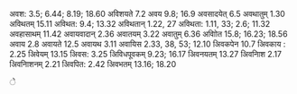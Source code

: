 अवश: 3.5; 6.44; 8.19; 18.60 अविशयते 7.2 अवय 9.8; 16.9 अवसादयेत् 6.5 अवथातुम् 1.30 अविथतम् 15.11 अविथत: 9.4; 13.32 अविथतान् 1.22, 27 अविथता: 1.11, 33; 2.6; 11.32 अवहासाथम् 11.42 अवायवादान् 2.36 अवातयम् 3.22 अवातुम् 6.36 अवाोित 15.8; 16.23; 18.56 अवाय 2.8 अवायते 12.5 अवायथ 3.11 अवायिस 2.33, 38, 53; 12.10 अिवकपेन 10.7 अिवकाय : 2.25 अिवेयम् 13.15 अिवस: 3.25 अिविधपूवकम् 9.23; 16.17 अिवनयतम् 13.27 अिवनािश 2.17 अिवनािशनम् 2.21 अिवपित: 2.42 अिवभतम् 13.16; 18.20

े